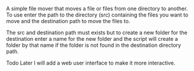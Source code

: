 A simple file mover that moves a file or files from one directory to
another. To use enter the path to the directory (src) containing the files 
you want to move and the destination path to move the files to. 

The src and destination path must exists but to create a new
folder for the destination enter a name for the new folder and the
script will create a folder by that name if the folder is not found
in the destination directory path.



Todo
Later I will add a web user interface to make it more interactive.
